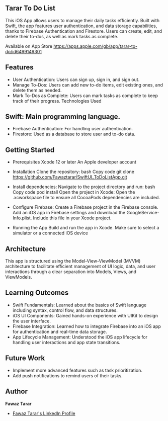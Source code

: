 
## Tarar To Do List
This iOS App allows users to manage their daily tasks efficiently. Built with Swift, the app features user authentication, and data storage capabilities, thanks to Firebase Authentication and Firestore. Users can create, edit, and delete their to-dos, as well as mark tasks as complete.

Available on App Store
https://apps.apple.com/gb/app/tarar-to-do/id6499149301

## Features

- User Authentication: Users can sign up, sign in, and sign out.
- Manage To-Dos: Users can add new to-do items, edit existing ones, and delete them as needed.
- Mark To-Dos as Complete: Users can mark tasks as complete to keep track of their progress.
Technologies Used

## Swift: Main programming language.
- Firebase Authentication: For handling user authentication.
- Firestore: Used as a database to store user and to-do data.

## Getting Started

- Prerequisites
Xcode 12 or later
An Apple developer account

- Installation
Clone the repository:
bash
Copy code
git clone https://github.com/Fawaztarar/SwiftUI_ToDoListApp.git

- Install dependencies:
Navigate to the project directory and run:
bash
Copy code
pod install
Open the project in Xcode:
Open the .xcworkspace file to ensure all CocoaPods dependencies are included.
- Configure Firebase:
Create a Firebase project in the Firebase console.
Add an iOS app in Firebase settings and download the GoogleService-Info.plist.
Include this file in your Xcode project.
- Running the App
Build and run the app in Xcode. Make sure to select a simulator or a connected iOS device



## Architecture

This app is structured using the Model-View-ViewModel (MVVM) architecture to facilitate efficient management of UI logic, data, and user interactions through a clear separation into Models, Views, and ViewModels.

## Learning Outcomes

- Swift Fundamentals: Learned about the basics of Swift language including syntax, control flow, and data structures.
- iOS UI Components: Gained hands-on experience with UIKit to design the user interface.
- Firebase Integration: Learned how to integrate Firebase into an iOS app for authentication and real-time data storage.
- App Lifecycle Management: Understood the iOS app lifecycle for handling user interactions and app state transitions.

## Future Work

- Implement more advanced features such as task prioritization.
- Add push notifications to remind users of their tasks.



## Author

**Fawaz Tarar**

- [Fawaz Tarar's LinkedIn Profile](https://www.linkedin.com/in/Fawaztarar/)
